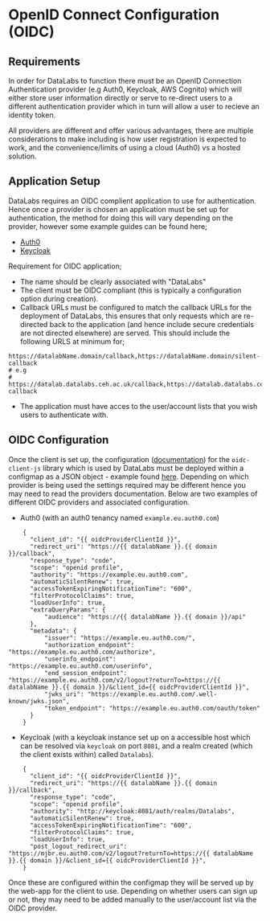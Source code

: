 # OpenID Connect Configuration (OIDC)

## Requirements

In order for DataLabs to function there must be an OpenID Connection Authentication provider (e.g Auth0, Keycloak, AWS Cognito) which will either store user information directly or serve to re-direct users to a different authentication provider which in turn will allow a user to recieve an identity token.

All providers are different and offer various advantages, there are multiple considerations to make including is how user registration is expected to work, and the convenience/limits of using a cloud (Auth0) vs a hosted solution.

## Application Setup

DataLabs requires an OIDC complient application to use for authentication. Hence once a provider is chosen an application must be set up for authentication, the method for doing this will vary depending on the provider, however some example guides can be found here;

- [Auth0](https://auth0.com/docs/applications/set-up-an-application/register-single-page-app)
- [Keycloak](https://robferguson.org/blog/2019/12/24/getting-started-with-keycloak/)

Requirement for OIDC application;

- The name should be clearly associated with "DataLabs"
- The client must be OIDC compliant (this is typically a configuration option during creation).
- Callback URLs must be configured to match the callback URLs for the deployment of DataLabs, this ensures that only requests which are re-directed back to the application (and hence include secure credentials are not directed elsewhere) are served. This should include the following URLS at minimum for;

```
https://datalabName.domain/callback,https://datalabName.domain/silent-callback
# e.g
# https://datalab.datalabs.ceh.ac.uk/callback,https://datalab.datalabs.ceh.ac.uk/silent-callback
```
- The application must have acces to the user/account lists that you wish users to authenticate with.

## OIDC Configuration

Once the client is set up, the configuration ([documentation](https://github.com/IdentityModel/oidc-client-js/wiki)) for the `oidc-client-js` library which is used by DataLabs must be deployed within a configmap as a JSON object - example found [here](https://github.com/NERC-CEH/datalab-k8s-manifests/blob/master/templates/datalab/oidc-configmap.template.yml). Depending on which provider is being used the settings required may be different hence you may need to read the providers documentation. Below are two examples of different OIDC providers and associated configuration.

- Auth0 (with an auth0 tenancy named `example.eu.auth0.com`)
```
    {   
      "client_id": "{{ oidcProviderClientId }}",
      "redirect_uri": "https://{{ datalabName }}.{{ domain }}/callback",
      "response_type": "code",
      "scope": "openid profile",
      "authority": "https://example.eu.auth0.com",
      "automaticSilentRenew": true,
      "accessTokenExpiringNotificationTime": "600",
      "filterProtocolClaims": true,
      "loadUserInfo": true,
      "extraQueryParams": {
          "audience": "https://{{ datalabName }}.{{ domain }}/api"
      },
      "metadata": {
          "issuer": "https://example.eu.auth0.com/",
          "authorization_endpoint": "https://example.eu.auth0.com/authorize",
          "userinfo_endpoint": "https://example.eu.auth0.com/userinfo",
          "end_session_endpoint": "https://example.eu.auth0.com/v2/logout?returnTo=https://{{ datalabName }}.{{ domain }}/&client_id={{ oidcProviderClientId }}",
          "jwks_uri": "https://example.eu.auth0.com/.well-known/jwks.json",
          "token_endpoint": "https://example.eu.auth0.com/oauth/token"
      }
    }
```

- Keycloak (with a keycloak instance set up on a accessible host which can be resolved via `keycloak` on port `8081`, and a realm created (which the client exists within) called `Datalabs`).
```
    {
      "client_id": "{{ oidcProviderClientId }}",
      "redirect_uri": "https://{{ datalabName }}.{{ domain }}/callback",
      "response_type": "code",
      "scope": "openid profile",
      "authority": "http://keycloak:8081/auth/realms/Datalabs",
      "automaticSilentRenew": true,
      "accessTokenExpiringNotificationTime": "600",
      "filterProtocolClaims": true,
      "loadUserInfo": true,
      "post_logout_redirect_uri": "https://mjbr.eu.auth0.com/v2/logout?returnTo=https://{{ datalabName }}.{{ domain }}/&client_id={{ oidcProviderClientId }}",
    }
```

Once these are configured within the configmap they will be served up by the web-app for the client to use. Depending on whether users can sign up or not, they may need to be added manually to the user/account list via the OIDC provider.
